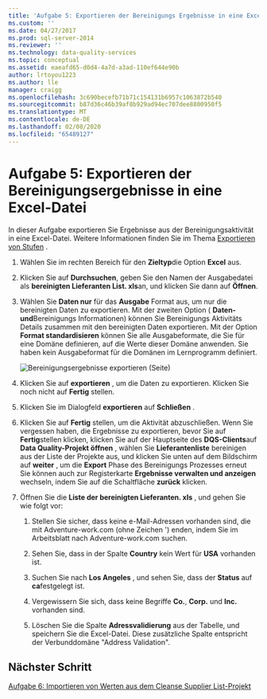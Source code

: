 ```yaml
---
title: 'Aufgabe 5: Exportieren der Bereinigungs Ergebnisse in eine Excel-Datei | Microsoft-Dokumentation'
ms.custom: ''
ms.date: 04/27/2017
ms.prod: sql-server-2014
ms.reviewer: ''
ms.technology: data-quality-services
ms.topic: conceptual
ms.assetid: eaeafd65-d0d4-4a7d-a3ad-110ef644e90b
author: lrtoyou1223
ms.author: lle
manager: craigg
ms.openlocfilehash: 3c690becefb71b71c154131b6957c1063872b540
ms.sourcegitcommit: b87d36c46b39af8b929ad94ec707dee8800950f5
ms.translationtype: MT
ms.contentlocale: de-DE
ms.lasthandoff: 02/08/2020
ms.locfileid: "65489127"
---
```

# <a name="task-5-exporting-cleansing-results-to-an-excel-file"></a>Aufgabe 5: Exportieren der Bereinigungsergebnisse in eine Excel-Datei
  In dieser Aufgabe exportieren Sie Ergebnisse aus der Bereinigungsaktivität in eine Excel-Datei. Weitere Informationen finden Sie im Thema [Exportieren von Stufen](https://msdn.microsoft.com/library/hh213061.aspx#Export) .  
  
1.  Wählen Sie im rechten Bereich für den **Zieltyp**die Option **Excel** aus.  
  
2.  Klicken Sie auf **Durchsuchen**, geben Sie den Namen der Ausgabedatei als **bereinigten Lieferanten List. xls**an, und klicken Sie dann auf **Öffnen**.  
  
3.  Wählen Sie **Daten nur** für das **Ausgabe** Format aus, um nur die bereinigten Daten zu exportieren. Mit der zweiten Option ( **Daten-und**Bereinigungs Informationen) können Sie Bereinigungs Aktivitäts Details zusammen mit den bereinigten Daten exportieren. Mit der Option **Format standardisieren** können Sie alle Ausgabeformate, die Sie für eine Domäne definieren, auf die Werte dieser Domäne anwenden. Sie haben kein Ausgabeformat für die Domänen im Lernprogramm definiert.  
  
     ![Bereinigungsergebnisse exportieren (Seite)](../../2014/tutorials/media/et-exportingcleansingresultstoanexcelfile.jpg "Bereinigungsergebnisse exportieren (Seite)")  
  
4.  Klicken Sie auf **exportieren** , um die Daten zu exportieren. Klicken Sie noch nicht auf **Fertig** stellen.  
  
5.  Klicken Sie im Dialogfeld **exportieren** auf **Schließen** .  
  
6.  Klicken Sie auf **Fertig** stellen, um die Aktivität abzuschließen. Wenn Sie vergessen haben, die Ergebnisse zu exportieren, bevor Sie auf **Fertig**stellen klicken, klicken Sie auf der Hauptseite des **DQS-Clients**auf **Data Quality-Projekt öffnen** , wählen Sie **Lieferantenliste** bereinigen aus der Liste der Projekte aus, und klicken Sie unten auf dem Bildschirm auf **weiter** , um die **Export** Phase des Bereinigungs Prozesses erneut Sie können auch zur Registerkarte **Ergebnisse verwalten und anzeigen** wechseln, indem Sie auf die Schaltfläche **zurück** klicken.  
  
7.  Öffnen Sie die **Liste der bereinigten Lieferanten. xls** , und gehen Sie wie folgt vor:  
  
    1.  Stellen Sie sicher, dass keine e-Mail-Adressen vorhanden sind, die mit Adventure-work.com (ohne Zeichen ') enden, indem Sie im Arbeitsblatt nach Adventure-work.com suchen.  
  
    2.  Sehen Sie, dass in der Spalte **Country** kein Wert für **USA** vorhanden ist.  
  
    3.  Suchen Sie nach **Los Angeles** , und sehen Sie, dass der **Status** auf **ca**festgelegt ist.  
  
    4.  Vergewissern Sie sich, dass keine Begriffe **Co.**, **Corp.** und **Inc.** vorhanden sind.  
  
    5.  Löschen Sie die Spalte **Adressvalidierung** aus der Tabelle, und speichern Sie die Excel-Datei. Diese zusätzliche Spalte entspricht der Verbunddomäne "Address Validation".  
  
## <a name="next-step"></a>Nächster Schritt  
 [Aufgabe 6: Importieren von Werten aus dem Cleanse Supplier List-Projekt](../../2014/tutorials/task-6-importing-values-from-the-cleanse-supplier-list-project.md)  
  
  
